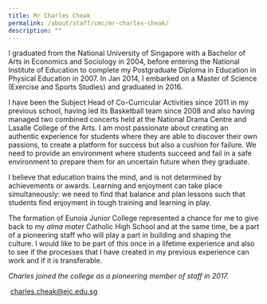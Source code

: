 ```yaml
---
title: Mr Charles Cheak
permalink: /about/staff/cmc/mr-charles-cheak/
description: ""
---
```


I graduated from the National University of Singapore with a Bachelor of Arts in Economics and Sociology in 2004, before entering the National Institute of Education to complete my Postgraduate Diploma in Education in Physical Education in 2007. In Jan 2014, I embarked on a Master of Science (Exercise and Sports Studies) and graduated in 2016.

I have been the Subject Head of Co-Curricular Activities since 2011 in my previous school, having led its Basketball team since 2008 and also having managed two combined concerts held at the National Drama Centre and Lasalle College of the Arts. I am most passionate about creating an authentic experience for students where they are able to discover their own passions, to create a platform for success but also a cushion for failure. We need to provide an environment where students succeed and fail in a safe environment to prepare them for an uncertain future when they graduate.

I believe that education trains the mind, and is not determined by achievements or awards. Learning and enjoyment can take place simultaneously: we need to find that balance and plan lessons such that students find enjoyment in tough training and learning in play.

The formation of Eunoia Junior College represented a chance for me to give back to my _alma mater_ Catholic High School and at the same time, be a part of a pioneering staff who will play a part in building and shaping the culture. I would like to be part of this once in a lifetime experience and also to see if the processes that I have created in my previous experience can work and if it is transferable.

_Charles joined the college as a pioneering member of staff in 2017._

 [charles.cheak@ejc.edu.sg](mailto:charles.cheak@ejc.edu.sg)